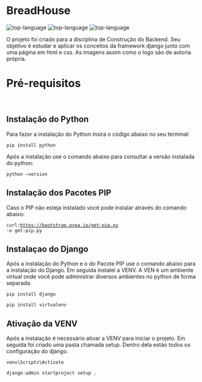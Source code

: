 <h1 align="left">BreadHouse</h1>

<p align="left" display="inline-block">

<img src="https://img.shields.io/badge/Python-000000?style=for-the-badge&logo=python&logoColor=green"  alt="top-language"/>
<img src="https://img.shields.io/badge/Django-000000?style=for-the-badge&logo=django&logoColor=green" alt="top-language"/>
<img src="https://img.shields.io/badge/HTML-000000?style=for-the-badge&logo=html5&logoColor=green" alt="top-language"/>
</p>
<p>O projeto foi criado para a disciplina de Construção do Backend. Seu objetivo é estudar e aplicar os conceitos da framework django junto com uma página em html e css. As imagens  assim como o logo são de autoria própria.</p>
        
 <h1 align="left">Pré-requisitos</h1>
<br>
<h2 align="left">Instalação do Python</h2> 

Para fazer a instalação do Python insira o código abaixo no seu terminal: 

<code>pip install python</code>

Após a instalação use o comando abaixo para consultar a versão instalada do python:  

<code>python –version</code></p>

<h2 align="left">Instalação dos Pacotes PIP</h2>

Caso o PIP não esteja instalado você pode instalar através do comando abaixo: 

<code>curl:https://bootstrap.pypa.io/get-pip.py -o get-pip.py</code>

<h2 align="left">Instalaçao do Django</h2>

Após a instalação do Python e o do Pacote PIP use o comando abaixo para a instalação do Django. Em seguida instalei a VENV. A VEN é um ambiente virtual onde você pode administrar diversos ambientes no python de forma separada. 

<code>pip install django</code> 

<code>pip install virtualenv</code>

<h2 align="left">Ativação da VENV</h2>

Após a instalação é necessário ativar a VENV para iniciar o projeto.  Em seguida foi criado uma pasta chamada setup. Dentro dela estão todos os configuração do django.

<code>venv\Scripts\Activate</code>

<code>django-admin startproject setup .</code>
